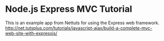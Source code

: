 Node.js Express MVC Tutorial
============================

This is an example app from Nettuts for 
using the Express web framework.
http://net.tutsplus.com/tutorials/javascript-ajax/build-a-complete-mvc-web-site-with-expressjs/
